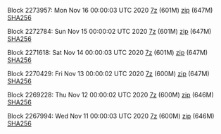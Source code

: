 Block 2273957: Mon Nov 16 00:00:03 UTC 2020 [7z]() (601M) [zip]() (647M) [SHA256]()

Block 2272784: Sun Nov 15 00:00:02 UTC 2020 [7z]() (601M) [zip]() (647M) [SHA256]()

Block 2271618: Sat Nov 14 00:00:03 UTC 2020 [7z]() (601M) [zip]() (647M) [SHA256]()

Block 2270429: Fri Nov 13 00:00:02 UTC 2020 [7z]() (600M) [zip]() (647M) [SHA256]()

Block 2269228: Thu Nov 12 00:00:02 UTC 2020 [7z]() (600M) [zip]() (646M) [SHA256]()

Block 2267994: Wed Nov 11 00:00:03 UTC 2020 [7z]() (600M) [zip]() (646M) [SHA256]()
